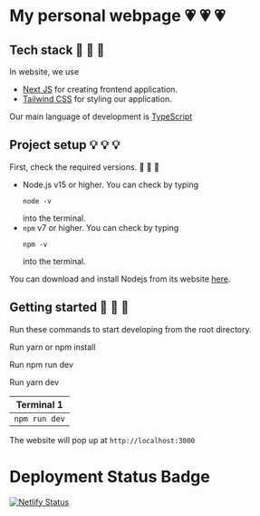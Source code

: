 # My personal webpage :heartpulse: :heartpulse: :heartpulse:

## Tech stack :gem: :gem: :gem:
In  website, we use
- [Next JS](https://nextjs.org) for creating frontend application.
- [Tailwind CSS](https://tailwindcss.com) for styling our application.


Our main language of development is [TypeScript](https://www.typescriptlang.org/)

## Project setup :bulb: :bulb: :bulb:
First, check the required versions. :pushpin: :pushpin: :pushpin:

- Node.js v15 or higher.
  You can check by typing
  ```
  node -v
  ```
  into the terminal.
- `npm` v7 or higher.
  You can check by typing
  ```
  npm -v
  ```
  into the terminal.

You can download and install Nodejs from its website [here](https://nodejs.org/).

## Getting started :mag_right: :mag_right: :mag_right:

Run these commands to start developing from the root directory.

Run yarn or npm install

Run npm run dev

Run yarn dev

| Terminal 1                  |
| --------------------------- |
| `npm run dev`             |  

The website will pop up at `http://localhost:3000`

# Deployment Status Badge 

[![Netlify Status](https://api.netlify.com/api/v1/badges/788f578a-02ce-4116-8439-cbba2c1ea463/deploy-status)](https://app.netlify.com/sites/my-website-for-portfolio/deploys)

